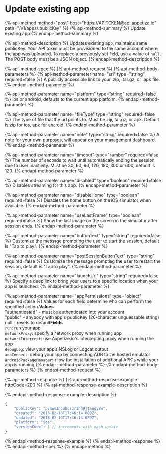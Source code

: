 # Update existing app

{% api-method method="post" host="https://APITOKEN@api.appetize.io" path="/v1/apps/:publicKey" %}
{% api-method-summary %}
Update existing app
{% endapi-method-summary %}

{% api-method-description %}
Updates existing app, maintains same publicKey. Your API token must be provisioned to the same account where the app was uploaded. To replace a previously set field, use a value of `null`. The POST body must be a JSON object.
{% endapi-method-description %}

{% api-method-spec %}
{% api-method-request %}
{% api-method-body-parameters %}
{% api-method-parameter name="url" type="string" required=false %}
A publicly accessible link to your .zip, .tar.gz, or .apk file.
{% endapi-method-parameter %}

{% api-method-parameter name="platform" type="string" required=false %}
ios or android, defaults to the current app platform.
{% endapi-method-parameter %}

{% api-method-parameter name="fileType" type="string" required=false %}
The type of file that the url points to. Must be zip, tar.gz, or apk. Default is zip for ios, apk for android.
{% endapi-method-parameter %}

{% api-method-parameter name="note" type="string" required=false %}
A note for your own purposes, will appear on your management dashboard.
{% endapi-method-parameter %}

{% api-method-parameter name="timeout" type="number" required=false %}
The number of seconds to wait until automatically ending the session due to user inactivity. Must be 30, 60, 90, 120, 180, 300 or 600, default is 120.
{% endapi-method-parameter %}

{% api-method-parameter name="disabled" type="boolean" required=false %}
Disables streaming for this app.
{% endapi-method-parameter %}

{% api-method-parameter name="disableHome" type="boolean" required=false %}
Disables the home button on the iOS simulator when available.
{% endapi-method-parameter %}

{% api-method-parameter name="useLastFrame" type="boolean" required=false %}
Show the last image on the screen in the simulator after session ends.
{% endapi-method-parameter %}

{% api-method-parameter name="buttonText" type="string" required=false %}
Customize the message prompting the user to start the session, default is "Tap to play".
{% endapi-method-parameter %}

{% api-method-parameter name="postSessionButtonText" type="string" required=false %}
Customize the message prompting the user to restart the session, default is "Tap to play".
{% endapi-method-parameter %}

{% api-method-parameter name="launchUrl" type="string" required=false %}
Specify a deep link to bring your users to a specific location when your app is launched.
{% endapi-method-parameter %}

{% api-method-parameter name="appPermissions" type="object" required=false %}
Values for each field determine who can perform the specified action.**Values**  
"authenticated" - must be authenticated into your account  
"public" - anybody with app's publicKey \(26-character unguessable string\)  
null - resets to default**Fields**  
`run`: run your app  
`networkProxy`: specify a network proxy when running app  
`networkIntercept`: use Appetize.io's intercepting proxy when running the app  
`debugLog`: view your app's NSLog or Logcat output  
`adbConnect`: debug your app by connecting ADB to the hosted emulator  
`androidPackageManager`: allow the installation of additional APK's while your app is running
{% endapi-method-parameter %}
{% endapi-method-body-parameters %}
{% endapi-method-request %}

{% api-method-response %}
{% api-method-response-example httpCode=200 %}
{% api-method-response-example-description %}

{% endapi-method-response-example-description %}

```javascript
{
    "publicKey": "p7nww3n6ubq73r1nh9jtauqy8w",
    "created": "2016-02-10T17:46:14.089Z",
    "updated": "2016-02-10T17:46:14.089Z",
    "platform": "ios",
    "versionCode": 1 // increments with each update
}
```
{% endapi-method-response-example %}
{% endapi-method-response %}
{% endapi-method-spec %}
{% endapi-method %}
